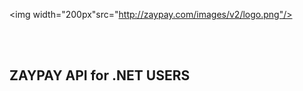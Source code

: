 <p align="center">

<img width="200px"src="http://zaypay.com/images/v2/logo.png"/>

</p>
<br><br>

ZAYPAY API for .NET USERS
------------------------------

